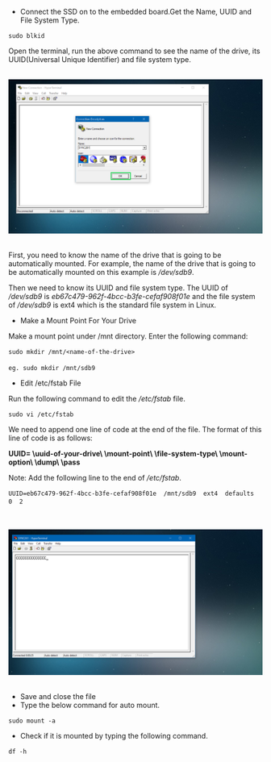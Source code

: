 



* Connect the SSD on to the embedded board.Get the Name, UUID and File System Type.

```
sudo blkid
```


Open the terminal, run the above command to see the name of the drive, its UUID(Universal Unique Identifier) and file system type.


<br>
<img src="https://github.com/Godson-Thomas/Flashing-Sitara-Processor-board/blob/master/S(2).png" width="700"><br><br>



First, you need to know the name of the drive that is going to be automatically mounted. For example, the name of the drive that is going to be automatically mounted on this example is _/dev/sdb9_.

Then we need to know its UUID and file system type. The UUID of _/dev/sdb9_ is _eb67c479-962f-4bcc-b3fe-cefaf908f01e_ and the file system of _/dev/sdb9_ is ext4 which is the standard file system in Linux.

* Make a Mount Point For Your Drive

 Make a mount point under /mnt directory. Enter the following command:
 ```
 sudo mkdir /mnt/<name-of-the-drive>

 eg. sudo mkdir /mnt/sdb9
 ```


 * Edit /etc/fstab File

 Run the following command to edit the _/etc/fstab_ file.
 ```
 sudo vi /etc/fstab
 ```

 We need to append one line of code at the end of the file. The format of this line of code is as follows:

**UUID= \uuid-of-your-drive\  \mount-point\  \file-system-type\  \mount-option\  \dump\  \pass**


Note: Add the following line to the end of _/etc/fstab_.

```
UUID=eb67c479-962f-4bcc-b3fe-cefaf908f01e  /mnt/sdb9  ext4  defaults  0  2
```

<br><br>
<img src="https://github.com/Godson-Thomas/Flashing-Sitara-Processor-board/blob/master/S(5).png" width="700"><br><br>

* Save and close the file
* Type the below command for auto mount.
```
sudo mount -a
```
* Check if it is mounted by typing the following command.

```
df -h
```





